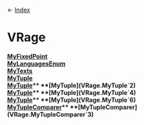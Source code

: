 ← [Index](Api-Index)

# VRage

**[MyFixedPoint](VRage.MyFixedPoint)**  
**[MyLanguagesEnum](VRage.MyLanguagesEnum)**  
**[MyTexts](VRage.MyTexts)**  
**[MyTuple](VRage.MyTuple)**  
**[MyTuple](VRage.MyTuple`1)**  
**[MyTuple](VRage.MyTuple`2)**  
**[MyTuple](VRage.MyTuple`3)**  
**[MyTuple](VRage.MyTuple`4)**  
**[MyTuple](VRage.MyTuple`5)**  
**[MyTuple](VRage.MyTuple`6)**  
**[MyTupleComparer](VRage.MyTupleComparer`2)**  
**[MyTupleComparer](VRage.MyTupleComparer`3)**

